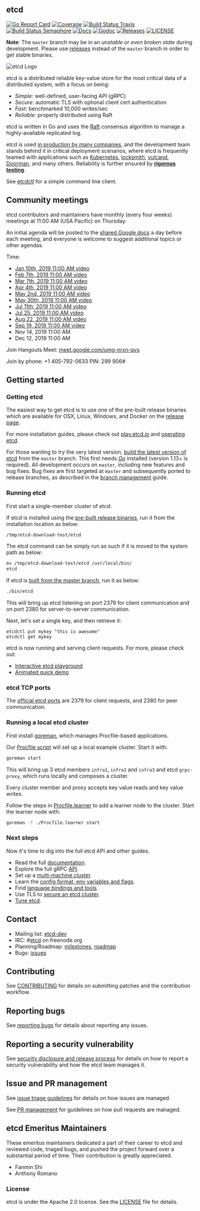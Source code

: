 ## etcd

[![Go Report Card](https://goreportcard.com/badge/github.com/etcd-io/etcd?style=flat-square)](https://goreportcard.com/report/github.com/etcd-io/etcd)
[![Coverage](https://codecov.io/gh/etcd-io/etcd/branch/master/graph/badge.svg)](https://codecov.io/gh/etcd-io/etcd)
[![Build Status Travis](https://img.shields.io/travis/etcd-io/etcdlabs.svg?style=flat-square&&branch=master)](https://travis-ci.com/etcd-io/etcd)
[![Build Status Semaphore](https://semaphoreci.com/api/v1/etcd-io/etcd/branches/master/shields_badge.svg)](https://semaphoreci.com/etcd-io/etcd)
[![Docs](https://img.shields.io/badge/docs-latest-green.svg)](https://etcd.io/docs)
[![Godoc](http://img.shields.io/badge/go-documentation-blue.svg?style=flat-square)](https://godoc.org/github.com/etcd-io/etcd)
[![Releases](https://img.shields.io/github/release/etcd-io/etcd/all.svg?style=flat-square)](https://github.com/etcd-io/etcd/releases)
[![LICENSE](https://img.shields.io/github/license/etcd-io/etcd.svg?style=flat-square)](https://github.com/etcd-io/etcd/blob/master/LICENSE)

**Note**: The `master` branch may be in an *unstable or even broken state* during development. Please use [releases][github-release] instead of the `master` branch in order to get stable binaries.

![etcd Logo](logos/etcd-horizontal-color.svg)

etcd is a distributed reliable key-value store for the most critical data of a distributed system, with a focus on being:

* *Simple*: well-defined, user-facing API (gRPC)
* *Secure*: automatic TLS with optional client cert authentication
* *Fast*: benchmarked 10,000 writes/sec
* *Reliable*: properly distributed using Raft

etcd is written in Go and uses the [Raft][raft] consensus algorithm to manage a highly-available replicated log.

etcd is used [in production by many companies](./Documentation/production-users.md), and the development team stands behind it in critical deployment scenarios, where etcd is frequently teamed with applications such as [Kubernetes][k8s], [locksmith][locksmith], [vulcand][vulcand], [Doorman][doorman], and many others. Reliability is further ensured by [**rigorous testing**](https://github.com/etcd-io/etcd/tree/master/functional).

See [etcdctl][etcdctl] for a simple command line client.

[raft]: https://raft.github.io/
[k8s]: http://kubernetes.io/
[doorman]: https://github.com/youtube/doorman
[locksmith]: https://github.com/coreos/locksmith
[vulcand]: https://github.com/vulcand/vulcand
[etcdctl]: https://github.com/etcd-io/etcd/tree/master/etcdctl

## Community meetings

etcd contributors and maintainers have monthly (every four weeks) meetings at 11:00 AM (USA Pacific) on Thursday.

An initial agenda will be posted to the [shared Google docs][shared-meeting-notes] a day before each meeting, and everyone is welcome to suggest additional topics or other agendas.

[shared-meeting-notes]: https://docs.google.com/document/d/16XEGyPBisZvmmoIHSZzv__LoyOeluC5a4x353CX0SIM/edit


Time:
- [Jan 10th, 2019 11:00 AM video](https://www.youtube.com/watch?v=0Cphtbd1OSc&feature=youtu.be)
- [Feb 7th, 2019 11:00 AM video](https://youtu.be/U80b--oAlYM)
- [Mar 7th, 2019 11:00 AM video](https://youtu.be/w9TI5B7D1zg)
- [Apr 4th, 2019 11:00 AM video](https://youtu.be/oqQR2XH1L_A)
- [May 2nd, 2019 11:00 AM video](https://youtu.be/wFwQePuDWVw)
- [May 30th, 2019 11:00 AM video](https://youtu.be/2t1R5NATYG4)
- [Jul 11th, 2019 11:00 AM video](https://youtu.be/k_FZEipWD6Y)
- [Jul 25, 2019 11:00 AM video](https://youtu.be/VSUJTACO93I)
- [Aug 22, 2019 11:00 AM video](https://youtu.be/6IBQ-VxQmuM) 
- [Sep 19, 2019 11:00 AM video](https://youtu.be/SqfxU9DhBOc)
- Nov 14, 2019 11:00 AM
- Dec 12, 2019 11:00 AM

Join Hangouts Meet: [meet.google.com/umg-nrxn-qvs](https://meet.google.com/umg-nrxn-qvs)

Join by phone: +1 405-792-0633‬ PIN: ‪299 906‬#


## Getting started

### Getting etcd

The easiest way to get etcd is to use one of the pre-built release binaries which are available for OSX, Linux, Windows, and Docker on the [release page][github-release].

For more installation guides, please check out [play.etcd.io](http://play.etcd.io) and [operating etcd](https://github.com/etcd-io/etcd/tree/master/Documentation#operating-etcd-clusters).

For those wanting to try the very latest version, [build the latest version of etcd][dl-build] from the `master` branch. This first needs [*Go*](https://golang.org/) installed (version 1.13+ is required). All development occurs on `master`, including new features and bug fixes. Bug fixes are first targeted at `master` and subsequently ported to release branches, as described in the [branch management][branch-management] guide.

[github-release]: https://github.com/etcd-io/etcd/releases
[branch-management]: ./Documentation/branch_management.md
[dl-build]: ./Documentation/dl_build.md#build-the-latest-version

### Running etcd

First start a single-member cluster of etcd.

If etcd is installed using the [pre-built release binaries][github-release], run it from the installation location as below:

```bash
/tmp/etcd-download-test/etcd
```

The etcd command can be simply run as such if it is moved to the system path as below:

```bash
mv /tmp/etcd-download-test/etcd /usr/local/bin/
etcd
```

If etcd is [built from the master branch][dl-build], run it as below:

```bash
./bin/etcd
```

This will bring up etcd listening on port 2379 for client communication and on port 2380 for server-to-server communication.

Next, let's set a single key, and then retrieve it:

```
etcdctl put mykey "this is awesome"
etcdctl get mykey
```

etcd is now running and serving client requests. For more, please check out:

- [Interactive etcd playground](http://play.etcd.io)
- [Animated quick demo](./Documentation/demo.md)

### etcd TCP ports

The [official etcd ports][iana-ports] are 2379 for client requests, and 2380 for peer communication.

[iana-ports]: http://www.iana.org/assignments/service-names-port-numbers/service-names-port-numbers.txt

### Running a local etcd cluster

First install [goreman](https://github.com/mattn/goreman), which manages Procfile-based applications.

Our [Procfile script](./Procfile) will set up a local example cluster. Start it with:

```bash
goreman start
```

This will bring up 3 etcd members `infra1`, `infra2` and `infra3` and etcd `grpc-proxy`, which runs locally and composes a cluster.

Every cluster member and proxy accepts key value reads and key value writes.

Follow the steps in [Procfile.learner](./Procfile.learner) to add a learner node to the cluster. Start the learner node with:

```bash
goreman -f ./Procfile.learner start
```

### Next steps

Now it's time to dig into the full etcd API and other guides.

- Read the full [documentation][fulldoc].
- Explore the full gRPC [API][api].
- Set up a [multi-machine cluster][clustering].
- Learn the [config format, env variables and flags][configuration].
- Find [language bindings and tools][integrations].
- Use TLS to [secure an etcd cluster][security].
- [Tune etcd][tuning].

[fulldoc]: ./Documentation/docs.md
[api]: ./Documentation/dev-guide/api_reference_v3.md
[clustering]: ./Documentation/op-guide/clustering.md
[configuration]: ./Documentation/op-guide/configuration.md
[integrations]: ./Documentation/integrations.md
[security]: ./Documentation/op-guide/security.md
[tuning]: ./Documentation/tuning.md

## Contact

- Mailing list: [etcd-dev](https://groups.google.com/forum/?hl=en#!forum/etcd-dev)
- IRC: #[etcd](irc://irc.freenode.org:6667/#etcd) on freenode.org
- Planning/Roadmap: [milestones](https://github.com/etcd-io/etcd/milestones), [roadmap](./ROADMAP.md)
- Bugs: [issues](https://github.com/etcd-io/etcd/issues)

## Contributing

See [CONTRIBUTING](CONTRIBUTING.md) for details on submitting patches and the contribution workflow.

## Reporting bugs

See [reporting bugs](Documentation/reporting_bugs.md) for details about reporting any issues.

## Reporting a security vulnerability

See [security disclosure and release process](security/README.md) for details on how to report a security vulnerability and how the etcd team manages it.

## Issue and PR management

See [issue triage guidelines](Documentation/triage/issues.md) for details on how issues are managed.

See [PR management](Documentation/triage/PRs.md) for guidelines on how pull requests are managed.

## etcd Emeritus Maintainers

These emeritus maintainers dedicated a part of their career to etcd and reviewed code, triaged bugs, and pushed the project forward over a substantial period of time. Their contribution is greatly appreciated.

* Fanmin Shi 
* Anthony Romano 

### License

etcd is under the Apache 2.0 license. See the [LICENSE](LICENSE) file for details.
